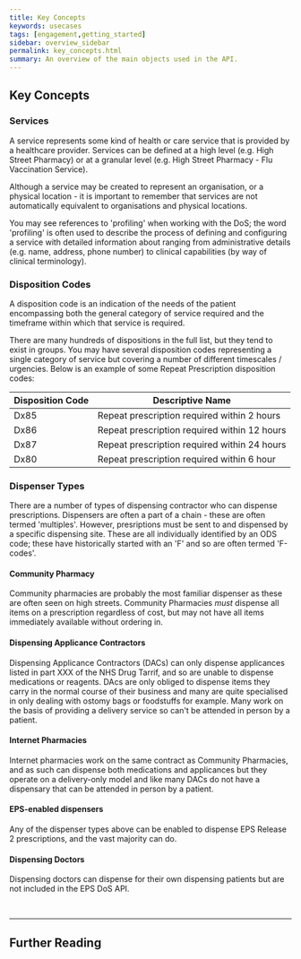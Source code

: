 ```yaml
---
title: Key Concepts
keywords: usecases
tags: [engagement,getting_started]
sidebar: overview_sidebar
permalink: key_concepts.html
summary: An overview of the main objects used in the API.
---
```


## Key Concepts ###

### Services ###
A service represents some kind of health or care service that is provided by a healthcare provider. Services can be defined at a high level (e.g. High Street Pharmacy) or at a granular level (e.g. High Street Pharmacy - Flu Vaccination Service).

Although a service may be created to represent an organisation, or a physical location - it is important to remember that services are not automatically equivalent to organisations and physical locations.

You may see references to 'profiling' when working with the DoS; the word 'profiling' is often used to describe the process of defining and configuring a service with detailed information about ranging from administrative details (e.g. name, address, phone number) to clinical capabilities (by way of clinical terminology).

### Disposition Codes ###
A disposition code is an indication of the needs of the patient encompassing both the general category of service required and the timeframe within which that service is required.

There are many hundreds of dispositions in the full list, but they tend to exist in groups. You may have several disposition codes representing a single category of service but covering a number of different timescales / urgencies. Below is an example of some Repeat Prescription disposition codes:

| Disposition Code   | Descriptive Name                             |
|--------------------|----------------------------------------------|
| Dx85               | Repeat prescription required within 2 hours  |
| Dx86               | Repeat prescription required within 12 hours |
| Dx87               | Repeat prescription required within 24 hours |
| Dx80               | Repeat prescription required within 6 hour   |

### Dispenser Types ###

There are a number of types of dispensing contractor who can dispense prescriptions. Dispensers are often a part of a chain - these are often termed 'multiples'. However, presriptions must be sent to and dispensed by a specific dispensing site. These are all individually identified by an ODS code; these have historically started with an 'F' and so are often termed 'F-codes'.

#### Community Pharmacy ####
Community pharmacies are probably the most familiar dispenser as these are often seen on high streets. Community Pharmacies _must_ dispense all items on a prescription regardless of cost, but may not have all items immediately available without ordering in.

#### Dispensing Applicance Contractors ####
Dispensing Applicance Contractors (DACs) can only dispense applicances listed in part XXX of the NHS Drug Tarrif, and so are unable to dispense medications or reagents. DAcs are only obliged to dispense items they carry in the normal course of their business and many are quite specialised in only dealing with ostomy bags or foodstuffs for example. Many work on the basis of providing a delivery service so can't be attended in person by a patient.

#### Internet Pharmacies ####
Internet pharmacies work on the same contract as Community Pharmacies, and as such can dispense both medications and applicances but they operate on a delivery-only model and like many DACs do not have a dispensary that can be attended in person by a patient.

#### EPS-enabled dispensers ####

Any of the dispenser types above can be enabled to dispense EPS Release 2 prescriptions, and the vast majority can do.

#### Dispensing Doctors ####

Dispensing doctors can dispense for their own dispensing patients but are not included in the EPS DoS API.

<br>
<hr>

## Further Reading ##

